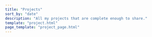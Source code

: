 ```yaml
---
title: "Projects"
sort_by: "date"
description: "All my projects that are complete enough to share."
template: "project.html"
page_template: "project_page.html"
---
```

